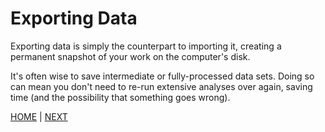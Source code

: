 # Exporting Data

Exporting data is simply the counterpart to importing it, creating a permanent snapshot of your work
on the computer's disk.

It's often wise to save intermediate or fully-processed data sets. Doing so can mean you don't need
to re-run extensive analyses over again, saving time (and the possibility that something goes wrong).


[HOME](/README.md) | [NEXT](A.md)